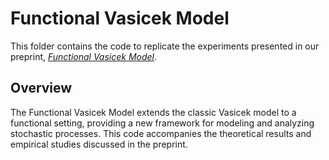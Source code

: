 
# Functional Vasicek Model  

This folder contains the code to replicate the experiments presented in our preprint, *[Functional Vasicek Model](https://www.researchgate.net/publication/384598436_Functional_Vasicek_Model)*.  

## Overview  
The Functional Vasicek Model extends the classic Vasicek model to a functional setting, providing a new framework for modeling and analyzing stochastic processes. This code accompanies the theoretical results and empirical studies discussed in the preprint.  
